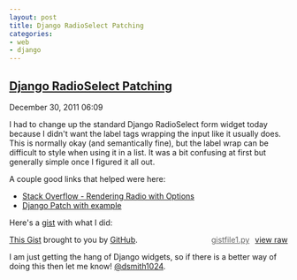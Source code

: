 ```yaml
---
layout: post
title: Django RadioSelect Patching
categories: 
- web
- django
---
```

<div >
  <h2><a href="{{ page.url }}">Django RadioSelect Patching</a></h2>
  <p>December 30, 2011 06:09</p>
  <div><p class="intro"><span class="first-letter">I</span> had to change up the standard Django RadioSelect form widget today because I didn't want the label tags wrapping the input like it usually does.  This is normally okay (and semantically fine), but the label wrap can be difficult to style when using it in a list.  It was a bit confusing at first but generally simple once I figured it all out.</p>
<p>A couple good links that helped were here: 
</p><ul>
<li>
<a href="
http://stackoverflow.com/questions/5558509/django-rendering-radio-button-options-with-extra-information-from-model">Stack Overflow - Rendering Radio with Options</a>
</li>
<li>
<a href="https://code.djangoproject.com/attachment/ticket/4228/radioselect_renderer.patch">Django Patch with example</a>
</li>
</ul>
<p></p>
<p>Here's a <a href="https://gist.github.com/1538180">gist</a> with what I did:</p>
<script src="https://gist.github.com/1538180.js?file=gistfile1.py"></script><link rel="stylesheet" href="https://gist.github.com/stylesheets/gist/embed.css"><div id="gist-1538180" class="gist">
          <div class="gist-meta">
            <a href="https://gist.github.com/raw/1538180/9824e139a4a37d6aa2bfc44fe1174b298da72130/gistfile1.py" style="float:right;">view raw</a>
            <a href="https://gist.github.com/1538180#file_gistfile1.py" style="float:right;margin-right:10px;color:#666">gistfile1.py</a>
            <a href="https://gist.github.com/1538180">This Gist</a> brought to you by <a href="http://github.com">GitHub</a>.
          </div>
        </div>
</div>

<p>
I am just getting the hang of Django widgets, so if there is a better way of doing this then let me know! <a href="http://twitter.com/dsmith1024" rel="external">@dsmith1024</a>.
</p>
</div>